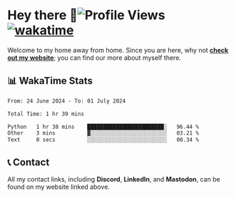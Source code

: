 # Hey there :wave:![Profile Views](https://komarev.com/ghpvc/?username=skifli) [![wakatime](https://wakatime.com/badge/user/b4317b02-0c6d-457b-82a4-a448b8a8d1df.svg)](https://wakatime.com/@b4317b02-0c6d-457b-82a4-a448b8a8d1df)

Welcome to my home away from home. Since you are here, why not [**check out my website**](https://skifli.github.io); you can find our more about myself there.

## 📊 WakaTime Stats

<!--START_SECTION:waka-->

```txt
From: 24 June 2024 - To: 01 July 2024

Total Time: 1 hr 39 mins

Python   1 hr 38 mins    ████████████████████████░   96.44 %
Other    3 mins          ▓░░░░░░░░░░░░░░░░░░░░░░░░   03.21 %
Text     0 secs          ░░░░░░░░░░░░░░░░░░░░░░░░░   00.34 %
```

<!--END_SECTION:waka-->

## 📞 Contact

All my contact links, including **Discord**, **LinkedIn**, and **Mastodon**, can be found on my website linked above.
